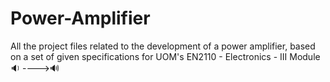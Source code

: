 # Power-Amplifier
All the project files related to the development of a power amplifier, based on a set of given specifications for UOM's EN2110 - Electronics - III Module 🔉 ---->🔊
